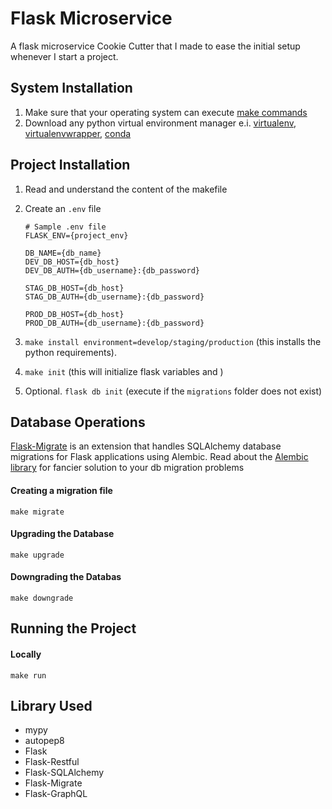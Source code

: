 # Flask Microservice
A flask microservice Cookie Cutter that I made to ease the initial setup whenever I start a project.

## System Installation
  1. Make sure that your operating system can execute [make commands](https://www.gnu.org/software/make/manual/make.html)
  2. Download any python virtual environment manager e.i. [virtualenv](), [virtualenvwrapper](), [conda]()
## Project Installation
  1. Read and understand the content of the makefile
  2. Create an `.env` file
  
      ```
      # Sample .env file
      FLASK_ENV={project_env}
       
      DB_NAME={db_name}
      DEV_DB_HOST={db_host}
      DEV_DB_AUTH={db_username}:{db_password} 

      STAG_DB_HOST={db_host} 
      STAG_DB_AUTH={db_username}:{db_password} 
      
      PROD_DB_HOST={db_host}
      PROD_DB_AUTH={db_username}:{db_password} 
     ```
  3. `make install environment=develop/staging/production` (this installs the python requirements). 
  4. `make init` (this will initialize flask variables and )
  5. Optional. `flask db init` (execute if the `migrations` folder does not exist)

## Database Operations
[Flask-Migrate](https://flask-migrate.readthedocs.io/en/latest/) is an extension that handles SQLAlchemy database migrations for Flask applications using Alembic.
Read about the [Alembic library](https://alembic.sqlalchemy.org/en/latest/) for fancier solution to your db migration problems 
#### Creating a migration file
  `make migrate`
#### Upgrading the Database
  `make upgrade`
#### Downgrading the Databas
  `make downgrade`
 

## Running the Project
#### Locally
  `make run`

## Library Used

- mypy
- autopep8
- Flask
- Flask-Restful
- Flask-SQLAlchemy
- Flask-Migrate
- Flask-GraphQL
